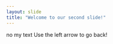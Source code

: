 ```yaml
---
layout: slide
title: "Welcome to our second slide!"
---
```

no my text
Use the left arrow to go back!
